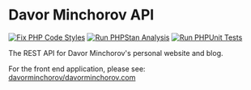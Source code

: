 # Davor Minchorov API

[![Fix PHP Code Styles](https://github.com/davorminchorov/api.davorminchorov.com/actions/workflows/phpcs.yml/badge.svg?branch=main)](https://github.com/davorminchorov/api.davorminchorov.com/actions/workflows/phpcs.yml)
[![Run PHPStan Analysis](https://github.com/davorminchorov/api.davorminchorov.com/actions/workflows/phpstan.yml/badge.svg?branch=main)](https://github.com/davorminchorov/api.davorminchorov.com/actions/workflows/phpstan.yml)
[![Run PHPUnit Tests](https://github.com/davorminchorov/api.davorminchorov.com/actions/workflows/phpunit.yml/badge.svg?branch=main)](https://github.com/davorminchorov/api.davorminchorov.com/actions/workflows/phpunit.yml)

The REST API for Davor Minchorov's personal website and blog.

For the front end application, please see: [davorminchorov/davorminchorov.com](https://github.com/davorminchorov/davorminchorov.com)
